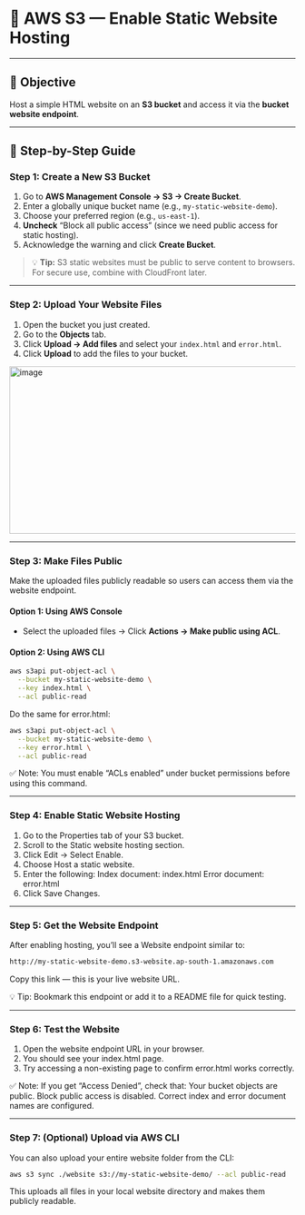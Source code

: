 # 🧠 AWS S3 — Enable Static Website Hosting

---

## 🎯 Objective
Host a simple HTML website on an **S3 bucket** and access it via the **bucket website endpoint**.

---

## 🧩 Step-by-Step Guide

### Step 1: Create a New S3 Bucket
1. Go to **AWS Management Console → S3 → Create Bucket**.  
2. Enter a globally unique bucket name (e.g., `my-static-website-demo`).  
3. Choose your preferred region (e.g., `us-east-1`).  
4. **Uncheck** “Block all public access” (since we need public access for static hosting).  
5. Acknowledge the warning and click **Create Bucket**.

> 💡 **Tip:** S3 static websites must be public to serve content to browsers. For secure use, combine with CloudFront later.

---

### Step 2: Upload Your Website Files
1. Open the bucket you just created.  
2. Go to the **Objects** tab.  
3. Click **Upload → Add files** and select your `index.html` and `error.html`.  
4. Click **Upload** to add the files to your bucket.

<img width="770" height="295" alt="image" src="https://github.com/user-attachments/assets/616b4a0e-02b3-4423-8664-33af6ec7b470" />

---

### Step 3: Make Files Public
Make the uploaded files publicly readable so users can access them via the website endpoint.

#### Option 1: Using AWS Console
- Select the uploaded files → Click **Actions → Make public using ACL**.

#### Option 2: Using AWS CLI
```bash
aws s3api put-object-acl \
  --bucket my-static-website-demo \
  --key index.html \
  --acl public-read
```
Do the same for error.html:
```bash
aws s3api put-object-acl \
  --bucket my-static-website-demo \
  --key error.html \
  --acl public-read
```
<!-- Add snapshot here -->
✅ Note: You must enable “ACLs enabled” under bucket permissions before using this command.

---

### Step 4: Enable Static Website Hosting
1. Go to the Properties tab of your S3 bucket.
2. Scroll to the Static website hosting section.
3. Click Edit → Select Enable.
4. Choose Host a static website.
5. Enter the following:
   Index document: index.html
   Error document: error.html
6. Click Save Changes.
<!-- Add snapshot here -->

---

### Step 5: Get the Website Endpoint
After enabling hosting, you’ll see a Website endpoint similar to:
```bash 
http://my-static-website-demo.s3-website.ap-south-1.amazonaws.com
```
Copy this link — this is your live website URL.
<!-- Add snapshot here -->
💡 Tip: Bookmark this endpoint or add it to a README file for quick testing.

---

### Step 6: Test the Website
1. Open the website endpoint URL in your browser.
2. You should see your index.html page.
3. Try accessing a non-existing page to confirm error.html works correctly.
<!-- Add snapshot here -->
✅ Note: If you get “Access Denied”, check that:
     Your bucket objects are public.
     Block public access is disabled.
     Correct index and error document names are configured.

---

### Step 7: (Optional) Upload via AWS CLI
You can also upload your entire website folder from the CLI:
``` bash 
aws s3 sync ./website s3://my-static-website-demo/ --acl public-read
```
This uploads all files in your local website directory and makes them publicly readable.
<!-- Add snapshot here -->

